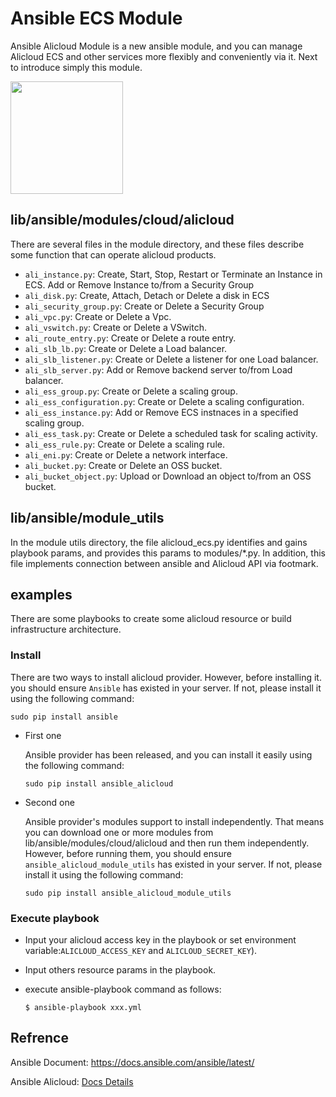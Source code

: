 # Ansible ECS Module

Ansible Alicloud Module is a new ansible module, and you can manage Alicloud ECS and other services more flexibly and conveniently via it. Next to introduce simply this module.

<a href="https://shell.aliyun.com/?action=git_open&git_repo=https://code.aliyun.com/labs/tutorial-cli-ansible.git&tutorial=tutorial-zh.md#/" target="try_ansible_in_cloudshell">
  <img src="https://img.alicdn.com/tfs/TB1wt1zq9zqK1RjSZFpXXakSXXa-1066-166.png" width="180" />
</a>

## lib/ansible/modules/cloud/alicloud
There are several files in the module directory, and these files describe some function that can operate alicloud products.

- `ali_instance.py`: Create, Start, Stop, Restart or Terminate an Instance in ECS. Add or Remove Instance to/from a Security Group
- `ali_disk.py`: Create, Attach, Detach or Delete a disk in ECS
- `ali_security_group.py`: Create or Delete a Security Group
- `ali_vpc.py`: Create or Delete a Vpc.
- `ali_vswitch.py`: Create or Delete a VSwitch.
- `ali_route_entry.py`: Create or Delete a route entry.
- `ali_slb_lb.py`: Create or Delete a Load balancer.
- `ali_slb_listener.py`: Create or Delete a listener for one Load balancer.
- `ali_slb_server.py`: Add or Remove backend server to/from Load balancer.
- `ali_ess_group.py`: Create or Delete a scaling group.
- `ali_ess_configuration.py`: Create or Delete a scaling configuration.
- `ali_ess_instance.py`: Add or Remove ECS instnaces in a specified scaling group.
- `ali_ess_task.py`: Create or Delete a scheduled task for scaling activity.
- `ali_ess_rule.py`: Create or Delete a scaling rule.
- `ali_eni.py`: Create or Delete a network interface.
- `ali_bucket.py`: Create or Delete an OSS bucket.
- `ali_bucket_object.py`: Upload or Download an object to/from an OSS bucket.

## lib/ansible/module_utils
In the module utils directory, the file alicloud_ecs.py identifies and gains playbook params, and provides this params to modules/*.py. In addition, this file implements connection between ansible and Alicloud API via footmark.

## examples
There are some playbooks to create some alicloud resource or build infrastructure architecture.

### Install
There are two ways to install alicloud provider. However, before installing it. you should ensure `Ansible` has existed in your server.
If not, please install it using the following command:

    sudo pip install ansible

* First one

    Ansible provider has been released, and you can install it easily using the following command:

      sudo pip install ansible_alicloud

* Second one

    Ansible provider's modules support to install independently. That means you can download one or more modules from lib/ansible/modules/cloud/alicloud and then run them independently.
    However, before running them, you should ensure `ansible_alicloud_module_utils` has existed in your server. If not, please install it using the following command:

      sudo pip install ansible_alicloud_module_utils

### Execute playbook

* Input your alicloud access key in the playbook or set environment variable:`ALICLOUD_ACCESS_KEY` and `ALICLOUD_SECRET_KEY`).
* Input others resource params in the playbook.
* execute ansible-playbook command as follows:

	  $ ansible-playbook xxx.yml
	   
## Refrence

Ansible Document: https://docs.ansible.com/ansible/latest/

Ansible Alicloud: [Docs Details](http://47.88.222.42:8080/ansible-alicloud/latest/modules/list_of_cloud_modules.html)
